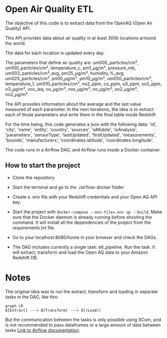 # Open Air Quality ETL

  

The objective of this code is to extract data from the OpenAQ (Open Air Quality) API.

This API provides data about air quality in at least 300k locations arround the world.

The data for each location is updated every day.

The parameters that define air quality are: um005_particles/cm³, um100_particles/cm³, temperature_c, pm1_µg/m³, pressure_mb, um003_particles/cm³_avg, pm25_µg/m³, humidity_%_avg, um025_particles/cm³, pm10_µg/m³, pm10_µg/m³, um050_particles/cm³, temperature_f, um010_particles/cm³, no2_ppm, co_ppm, o3_ppm, so2_ppm, o3_µg/m³, voc_iaq, co_µg/m³, nox_µg/m³, no_µg/m³, so2_µg/m³, no2_µg/m³.

The API provides information about the average and the last value measured of each parameter. In the next iterations, the idea is to extract each of those parameters and write them in the final table inside Redshift

For the time being, this code generates a json with the following data: 'id', 'city', 'name', 'entity', 'country', 'sources', 'isMobile', 'isAnalysis', 'parameters', 'sensorType', 'lastUpdated', 'firstUpdated', 'measurements', 'bounds', 'manufacturers', 'coordinates.latitude', 'coordinates.longitude'.

The code runs in a Airflow DAG, and Airflow runs inside a Docker container.
  

## How to start the project

- Clone the repository

- Start the terminal and go to the ./airflow-docker folder
- Create a .env file with your Redshift credentials and your Open AQ API key.

- Start the project with `docker-compose --env-file=.env up --build`. Make sure that the Docker daemon is already running before shooting the command. It will install all the dependencies of the project from the requirements.txt file.

- Go to your localhost:8080/home in your browser and check the DAGs.
- The DAG includes currently a single task: etl_pipeline. Run the task. It will extract, transform and load the Open AQ data to your Amazon Redshift DB.

# Notes
The original idea was to run the extract, transform and loading in separate tasks in the DAG, like this:

```mermaid
graph LR
A[Extract] ---> B[Transform] ---> D((Load))
```
But the communication between the tasks is only possible using XCom, and is not recommended to pass dataframes or a large amount of data between tasks [Link to Airflow documentation](https://airflow.apache.org/docs/apache-airflow/stable/core-concepts/xcoms.html).